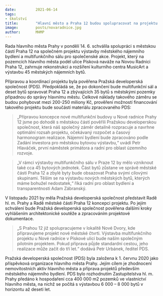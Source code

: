 ```yaml
---
date:         2021-06-14
tags:         
- školství
title:        "Hlavní město a Praha 12 budou spolupracovat na projektu nájemního bydlení a kulturního centra"
image: 	      posts/novaradnice.jpg
author:       MHMP
---
```


Rada hlavního města Prahy v pondělí 14. 6. schválila spolupráci s městskou částí Praha 12 na společném projektu výstavby městského nájemního bydlení a multifunkčního sálu pro společenské akce. Projekt, který na pozemcích hlavního města podél ulice Písková naváže na Novou Radnici Praha 12, zahrnuje rekonstrukci a rozšíření kulturního centra MusicArt a výstavbu 45 městských nájemních bytů.

Přípravou a koordinací projektu byla pověřena Pražská developerská společnost (PDS). Předpokládá se, že po dokončení bude multifunkční sál a deset bytů spravovat Praha 12 a zbývajících 35 bytů s městskými pozemky připadnou do správy hlavnímu městu. Celkové náklady takového záměru se budou pohybovat mezi 200-250 miliony Kč, prověření možností financování takového projektu bude součástí materiálu zpracovaného PDS:

> „Přípravou koncepce nové multifunkční budovy u Nové radnice Prahy 12 jsme po dohodě s městskou částí pověřili Pražskou developerskou společnost, která náš společný záměr detailně rozpracuje a navrhne optimální rozsah projektu, očekávaný rozpočet a časový harmonogram realizace. Nájemní bydlení bude zpracováno podle Zadání investora pro městskou bytovou výstavbu,“ uvádí Petr Hlaváček, první náměstek primátora a radní pro oblast územního rozvoje.

> „V rámci výstavby multifunkčního sálu v Praze 12 by mělo vzniknout také cca 45 bytových jednotek. Část bytů zůstane ve správě městské části Praha 12 a zbylé byty bude obsazovat Praha svými cílovými skupinami. Těším se na výstavbu nových městských bytů, kterých máme bohužel nedostatek,“ říká radní pro oblast bydlení a transparentnosti Adam Zábranský. 

V listopadu 2021 by měla Pražská developerská společnost představit Radě hl. m. Prahy a Radě městské části Praha 12 koncepci projektu. Po jejím schválení bude Pražská developerská společnost pověřena dalšími kroky vyhlášením architektonické soutěže a zpracováním projektové dokumentace.

> „S Prahou 12 již spolupracujeme v lokalitě Nové Dvory, kde připravujeme projekt nové městské čtvrti. Výstavba multifunkčního projektu u Nové radnice v Pískové ulici bude naším společným pilotním projektem. Pokud příprava půjde standardní cestou, jeho realizace může začít do tří let.“ dodává Petr Urbánek, ředitel PDS.

Pražská developerská společnost (PDS) byla založena k 1. červnu 2020 jako příspěvková organizace hlavního města Prahy. Jejím cílem je zhodnocení nemovitostních aktiv hlavního města a příprava projektů především městského nájemního bydlení. PDS bylo rozhodnutím Zastupitelstva hl. m. Prahy předáno k hospodaření cca 400 000 m2 pozemků ve vlastnictví hlavního města, na nichž se počítá s výstavbou 6 000 – 8 000 bytů v horizontu až deseti let.
